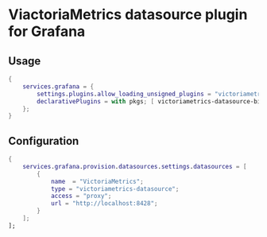 # ViactoriaMetrics datasource plugin for Grafana

## Usage

```nix
{
    services.grafana = {
        settings.plugins.allow_loading_unsigned_plugins = "victoriametrics-datasource";
        declarativePlugins = with pkgs; [ victoriametrics-datasource-bin ];
    };
}
```

## Configuration

```nix
{
    services.grafana.provision.datasources.settings.datasources = [
        {
            name  = "VictoriaMetrics";
            type = "victoriametrics-datasource";
            access = "proxy";
            url = "http://localhost:8428";
        }
    ];
];
```
